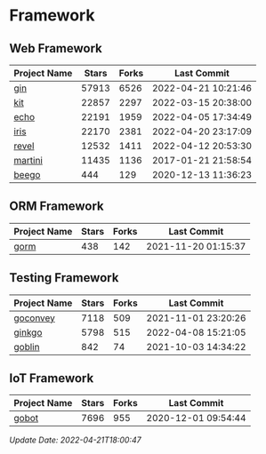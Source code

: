 # Framework

## Web Framework
| Project Name | Stars | Forks | Last Commit |
| ------------ | ----- | ----- | ----------- |
| [gin](https://github.com/gin-gonic/gin) | 57913 | 6526 | 2022-04-21 10:21:46 |
| [kit](https://github.com/go-kit/kit) | 22857 | 2297 | 2022-03-15 20:38:00 |
| [echo](https://github.com/labstack/echo) | 22191 | 1959 | 2022-04-05 17:34:49 |
| [iris](https://github.com/kataras/iris) | 22170 | 2381 | 2022-04-20 23:17:09 |
| [revel](https://github.com/revel/revel) | 12532 | 1411 | 2022-04-12 20:53:30 |
| [martini](https://github.com/go-martini/martini) | 11435 | 1136 | 2017-01-21 21:58:54 |
| [beego](https://github.com/astaxie/beego) | 444 | 129 | 2020-12-13 11:36:23 |

## ORM Framework
| Project Name | Stars | Forks | Last Commit |
| ------------ | ----- | ----- | ----------- |
| [gorm](https://github.com/jinzhu/gorm) | 438 | 142 | 2021-11-20 01:15:37 |

## Testing Framework
| Project Name | Stars | Forks | Last Commit |
| ------------ | ----- | ----- | ----------- |
| [goconvey](https://github.com/smartystreets/goconvey) | 7118 | 509 | 2021-11-01 23:20:26 |
| [ginkgo](https://github.com/onsi/ginkgo) | 5798 | 515 | 2022-04-08 15:21:05 |
| [goblin](https://github.com/franela/goblin) | 842 | 74 | 2021-10-03 14:34:22 |

## IoT Framework
| Project Name | Stars | Forks | Last Commit |
| ------------ | ----- | ----- | ----------- |
| [gobot](https://github.com/hybridgroup/gobot) | 7696 | 955 | 2020-12-01 09:54:44 |

*Update Date: 2022-04-21T18:00:47*